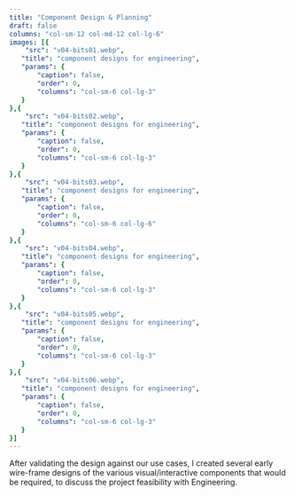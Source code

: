 ```yaml
---
title: "Component Design & Planning"
draft: false
columns: "col-sm-12 col-md-12 col-lg-6"
images: [{
    "src": "v04-bits01.webp",
   "title": "component designs for engineering",
   "params": {
       "caption": false,
       "order": 0,
       "columns": "col-sm-6 col-lg-3"
   }
},{
    "src": "v04-bits02.webp",
   "title": "component designs for engineering",
   "params": {
       "caption": false,
       "order": 0,
       "columns": "col-sm-6 col-lg-3"
   }
},{
    "src": "v04-bits03.webp",
   "title": "component designs for engineering",
   "params": {
       "caption": false,
       "order": 0,
       "columns": "col-sm-6 col-lg-6"
   }
},{
    "src": "v04-bits04.webp",
   "title": "component designs for engineering",
   "params": {
       "caption": false,
       "order": 0,
       "columns": "col-sm-6 col-lg-3"
   }
},{
    "src": "v04-bits05.webp",
   "title": "component designs for engineering",
   "params": {
       "caption": false,
       "order": 0,
       "columns": "col-sm-6 col-lg-3"
   }
},{
    "src": "v04-bits06.webp",
   "title": "component designs for engineering",
   "params": {
       "caption": false,
       "order": 0,
       "columns": "col-sm-6 col-lg-3"
   }
}]
---
```

After validating the design against our use cases, I created several early wire-frame designs of the various visual/interactive components that would be required, to discuss the project feasibility with Engineering.
